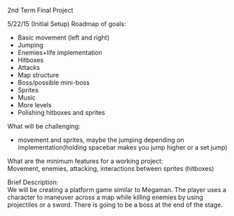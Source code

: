 2nd Term Final Project    


5/22/15 (Initial Setup)
Roadmap of goals:    
- Basic movement (left and right)    
- Jumping    
- Enemies+life implementation    
- Hitboxes    
- Attacks    
- Map structure    
- Boss/possible mini-boss    
- Sprites    
- Music    
- More levels    
- Polishing hitboxes and sprites    

What will be challenging:    
- movement and sprites, maybe the jumping depending on implementation(holding spacebar makes you jump higher or a set jump)    

What are the minimum features for a working project:    
Movement, enemies, attacking, interactions between sprites (hitboxes)    


Brief Description:    
We will be creating a platform game similar to Megaman. The player uses a character to maneuver across a map while killing enemies by using projectiles or a sword. There is going to be a boss at the end of the stage.    
